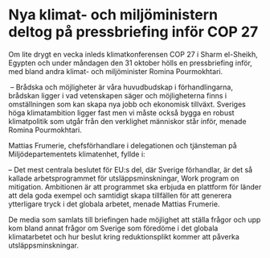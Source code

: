 # Nya klimat- och miljöministern deltog på pressbriefing inför COP 27

Om lite drygt en vecka inleds klimatkonferensen COP 27 i Sharm el\-Sheikh, Egypten och under måndagen den 31 oktober hölls en pressbriefing inför, med bland andra klimat\- och miljöminister Romina Pourmokhtari.


 – Brådska och möjligheter är våra huvudbudskap i förhandlingarna, brådskan ligger i vad vetenskapen säger och möjligheterna finns i omställningen som kan skapa nya jobb och ekonomisk tillväxt. Sveriges höga klimatambition ligger fast men vi måste också bygga en robust klimatpolitik som utgår från den verklighet människor står inför, menade Romina Pourmokhtari.

Mattias Frumerie, chefsförhandlare i delegationen och tjänsteman på Miljödepartementets klimatenhet, fyllde i:

– Det mest centrala beslutet för EU:s del, där Sverige förhandlar, är det så kallade arbetsprogrammet för utsläppsminskningar, Work program on mitigation. Ambitionen är att programmet ska erbjuda en plattform för länder att dela goda exempel och samtidigt skapa tillfällen för att generera ytterligare tryck i det globala arbetet, menade Mattias Frumerie.

De media som samlats till briefingen hade möjlighet att ställa frågor och upp kom bland annat frågor om Sverige som föredöme i det globala klimatarbetet och hur beslut kring reduktionsplikt kommer att påverka utsläppsminskningar.
